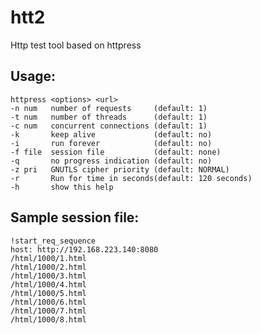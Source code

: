 # htt2
Http test tool based on httpress

## Usage:

	httpress <options> <url>
  	-n num   number of requests     (default: 1)
  	-t num   number of threads      (default: 1)
  	-c num   concurrent connections (default: 1)
  	-k       keep alive             (default: no)
  	-i       run forever            (default: no)
  	-f file  session file           (default: none)
  	-q       no progress indication (default: no)
  	-z pri   GNUTLS cipher priority (default: NORMAL)
	-r       Run for time in seconds(default: 120 seconds)
  	-h       show this help

## Sample session file:

	!start_req_sequence
	host: http://192.168.223.140:8080
	/html/1000/1.html
	/html/1000/2.html
	/html/1000/3.html
	/html/1000/4.html
	/html/1000/5.html
	/html/1000/6.html
	/html/1000/7.html
	/html/1000/8.html


